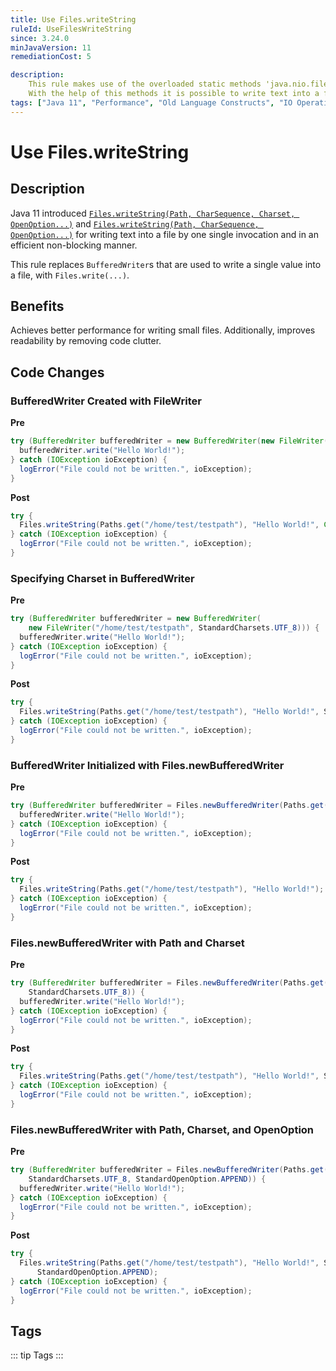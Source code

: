 ```yaml
---
title: Use Files.writeString
ruleId: UseFilesWriteString
since: 3.24.0
minJavaVersion: 11
remediationCost: 5

description:
    This rule makes use of the overloaded static methods 'java.nio.file.Files.writeString' which were introduced in Java 11. 
    With the help of this methods it is possible to write text into a file in an efficient non-blocking manner by one single invocation. 
tags: ["Java 11", "Performance", "Old Language Constructs", "IO Operations"]
---
```


# Use Files.writeString

## Description

Java 11 introduced [`Files.writeString(Path, CharSequence, Charset, OpenOption...)`](https://docs.oracle.com/en/java/javase/11/docs/api/java.base/java/nio/file/Files.html#writeString(java.nio.file.Path,java.lang.CharSequence,java.nio.charset.Charset,java.nio.file.OpenOption...)) and [`Files.writeString(Path, CharSequence, OpenOption...)`](https://docs.oracle.com/en/java/javase/11/docs/api/java.base/java/nio/file/Files.html#writeString(java.nio.file.Path,java.lang.CharSequence,java.nio.file.OpenOption...)) for writing text into a file by one single invocation and in an efficient non-blocking manner. 

This rule replaces `BufferedWriter`s that are used to write a single value into a file, with `Files.write(...)`.

## Benefits

Achieves better performance for writing small files. Additionally, improves readability by removing code clutter. 

## Code Changes

### BufferedWriter Created with FileWriter

__Pre__
```java
try (BufferedWriter bufferedWriter = new BufferedWriter(new FileWriter("/home/test/testpath"))) {
  bufferedWriter.write("Hello World!");
} catch (IOException ioException) {
  logError("File could not be written.", ioException);
}
```

__Post__
```java
try {
  Files.writeString(Paths.get("/home/test/testpath"), "Hello World!", Charset.defaultCharset());
} catch (IOException ioException) {
  logError("File could not be written.", ioException);
}
```

### Specifying Charset in BufferedWriter

__Pre__
```java
try (BufferedWriter bufferedWriter = new BufferedWriter(
    new FileWriter("/home/test/testpath", StandardCharsets.UTF_8))) {
  bufferedWriter.write("Hello World!");
} catch (IOException ioException) {
  logError("File could not be written.", ioException);
}
```

__Post__
```java
try {
  Files.writeString(Paths.get("/home/test/testpath"), "Hello World!", StandardCharsets.UTF_8);
} catch (IOException ioException) {
  logError("File could not be written.", ioException);
}
```

### BufferedWriter Initialized with Files.newBufferedWriter

__Pre__
```java
try (BufferedWriter bufferedWriter = Files.newBufferedWriter(Paths.get("/home/test/testpath"))) {
  bufferedWriter.write("Hello World!");
} catch (IOException ioException) {
  logError("File could not be written.", ioException);
}
```

__Post__
```java
try {
  Files.writeString(Paths.get("/home/test/testpath"), "Hello World!");
} catch (IOException ioException) {
  logError("File could not be written.", ioException);
}
```

### Files.newBufferedWriter with Path and Charset

__Pre__
```java
try (BufferedWriter bufferedWriter = Files.newBufferedWriter(Paths.get("/home/test/testpath"),
    StandardCharsets.UTF_8)) {
  bufferedWriter.write("Hello World!");
} catch (IOException ioException) {
  logError("File could not be written.", ioException);
}
```

__Post__
```java
try {
  Files.writeString(Paths.get("/home/test/testpath"), "Hello World!", StandardCharsets.UTF_8);
} catch (IOException ioException) {
  logError("File could not be written.", ioException);
}
```

### Files.newBufferedWriter with Path, Charset, and OpenOption 

__Pre__
```java
try (BufferedWriter bufferedWriter = Files.newBufferedWriter(Paths.get("/home/test/testpath"),
    StandardCharsets.UTF_8, StandardOpenOption.APPEND)) {
  bufferedWriter.write("Hello World!");
} catch (IOException ioException) {
  logError("File could not be written.", ioException);
}
```

__Post__
```java
try {
  Files.writeString(Paths.get("/home/test/testpath"), "Hello World!", StandardCharsets.UTF_8,
      StandardOpenOption.APPEND);
} catch (IOException ioException) {
  logError("File could not be written.", ioException);
}
```

<VersionNotice />

## Tags

::: tip Tags
<TagLinks />
:::